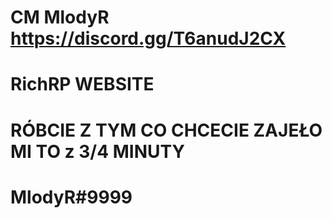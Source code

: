 # CM MlodyR https://discord.gg/T6anudJ2CX
# RichRP WEBSITE
# RÓBCIE Z TYM CO CHCECIE ZAJEŁO MI TO z 3/4 MINUTY
# MlodyR#9999
